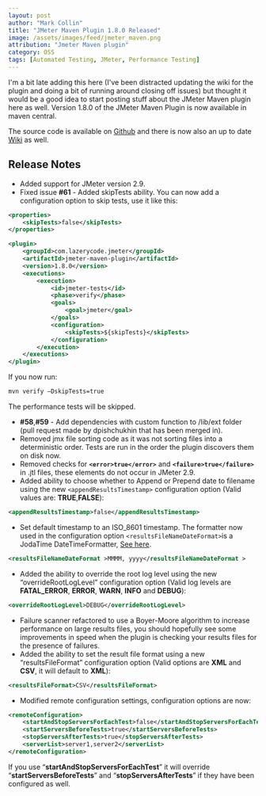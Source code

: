 ```yaml
---
layout: post
author: "Mark Collin"
title: "JMeter Maven Plugin 1.8.0 Released"
image: /assets/images/feed/jmeter_maven.png
attribution: "Jmeter Maven plugin"
category: OSS
tags: [Automated Testing, JMeter, Performance Testing]
---
```

I'm a bit late adding this here (I've been distracted updating the wiki for the plugin and doing a bit of running around closing off issues) but thought it would be a good idea to start posting stuff about the JMeter Maven plugin here as well.  Version 1.8.0 of the JMeter Maven Plugin is now available in maven central.

The source code is available on [Github](https://github.com/Ronnie76er/jmeter-maven-plugin) and there is now also an up to date [Wiki](https://github.com/Ronnie76er/jmeter-maven-plugin/wiki) as well.

## Release Notes


- Added support for JMeter version 2.9.
- Fixed issue **#61** - Added skipTests ability.  You can now add a configuration option to skip tests, use it like this:

```xml
<properties>
    <skipTests>false</skipTests>
</properties>

<plugin>
    <groupId>com.lazerycode.jmeter</groupId>
    <artifactId>jmeter-maven-plugin</artifactId>
    <version>1.8.0</version>
    <executions>
        <execution>
            <id>jmeter-tests</id>
            <phase>verify</phase>
            <goals>
                <goal>jmeter</goal>
            </goals>
            <configuration>
                <skipTests>${skipTests}</skipTests>
            </configuration>
        </execution>
    </executions>
</plugin>
```


If you now run:

```bash
mvn verify –DskipTests=true
```

The performance tests will be skipped.

- **#58**,**#59** - Add dependencies with custom function to /lib/ext folder (pull request made by dpishchukhin that has been merged in).
- Removed jmx file sorting code as it was not sorting files into a deterministic order.  Tests are run in the order the plugin discovers them on disk now.
- Removed checks for **`<error>true</error>`** and **`<failure>true</failure>`** in .jtl files, these elements do not occur in JMeter 2.9.
- Added ability to choose whether to Append or Prepend date to filename using the new `<appendResultsTimestamp>` configuration option (Valid values are: **TRUE**,**FALSE**):

```xml
<appendResultsTimestamp>false</appendResultsTimestamp>
```


- Set default timestamp to an ISO_8601 timestamp.  The formatter now used in the configuration option `<resultsFileNameDateFormat>`is a JodaTime DateTimeFormatter, [See here](http://joda-time.sourceforge.net/apidocs/org/joda/time/format/DateTimeFormat.html).

```xml
<resultsFileNameDateFormat >MMMM, yyyy</resultsFileNameDateFormat >
```


- Added the ability to override the root log level using the new “overrideRootLogLevel” configuration option (Valid log levels are **FATAL_ERROR**, **ERROR**, **WARN**, **INFO** and **DEBUG**):

```xml
<overrideRootLogLevel>DEBUG</overrideRootLogLevel>
```


- Failure scanner refactored to use a Boyer-Moore algorithm to increase performance on large results files, you should hopefully see some improvements in speed when the plugin is checking your results files for the presence of failures.
- Added the ability to set the result file format  using a new “resultsFileFormat” configuration option (Valid options are **XML** and **CSV**, it will default to **XML**):

```xml
<resultsFileFormat>CSV</resultsFileFormat>
```


- Modified remote configuration settings, configuration options are now:

```xml
<remoteConfiguration>
	<startAndStopServersForEachTest>false</startAndStopServersForEachTest>
	<startServersBeforeTests>true</startServersBeforeTests>
	<stopServersAfterTests>true</stopServersAfterTests>
	<serverList>server1,server2</serverList>
</remoteConfiguration>
```

If you use “**startAndStopServersForEachTest**” it will override “**startServersBeforeTests**” and “**stopServersAfterTests**” if they have been configured as well.
